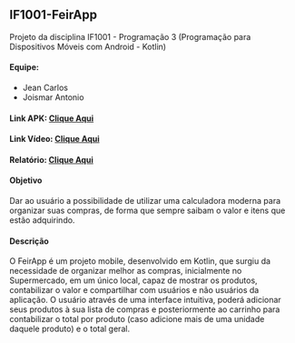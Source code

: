 ## IF1001-FeirApp
Projeto da disciplina IF1001 - Programação 3 (Programação para Dispositivos Móveis com Android - Kotlin)

#### Equipe:

- Jean Carlos
- Joismar Antonio

#### Link APK: [Clique Aqui](https://drive.google.com/open?id=1nrrolRIhrFXOqC2jtT_DpXwZHfHR_Xkk)

#### Link Vídeo: [Clique Aqui](https://drive.google.com/open?id=1-9HHBsXykZdoPI0_-Cc5mF8rcVEn95S1)

#### Relatório: [Clique Aqui](https://github.com/joismar/IF1001-FeirApp/blob/master/docs/relatorio.md)

#### Objetivo
Dar ao usuário a possibilidade de utilizar uma calculadora moderna para organizar suas compras, de forma que sempre saibam o valor e itens que estão adquirindo.

#### Descrição
O FeirApp é um projeto mobile, desenvolvido em Kotlin, que surgiu da necessidade de organizar melhor as compras, inicialmente no Supermercado, em um único local, capaz de mostrar os produtos, contabilizar o valor e compartilhar com usuários e não usuários da aplicação. O usuário através de uma interface intuitiva, poderá adicionar seus produtos à sua lista de compras e posteriormente ao carrinho para contabilizar o total por produto (caso adicione mais de uma unidade daquele produto) e o total geral.
